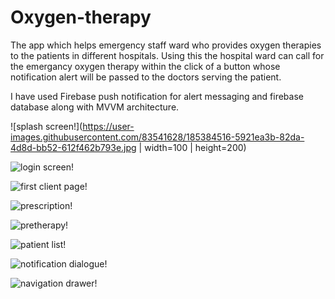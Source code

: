 # Oxygen-therapy
The app which helps emergency staff ward who provides oxygen therapies to the patients in different hospitals.
Using this the hospital ward can call for the emergancy oxygen therapy within the click of a button whose notification alert will be passed to the doctors 
serving the patient.

I have used Firebase push notification for alert messaging and firebase database along with MVVM architecture.


![splash screen!](https://user-images.githubusercontent.com/83541628/185384516-5921ea3b-82da-4d8d-bb52-612f462b793e.jpg | width=100 | height=200)


![login screen!](https://user-images.githubusercontent.com/83541628/185384649-1294e9d3-23a9-4084-a2c0-136837e99dc1.jpg)

![first client page!](https://user-images.githubusercontent.com/83541628/185384944-aec4aaea-ccea-415a-91f9-0afdfcf55440.jpg)

![prescription!](https://user-images.githubusercontent.com/83541628/185385303-f180e0d2-91ea-4f97-a58c-6f53f6c1c7e9.jpg)

![pretherapy!](https://user-images.githubusercontent.com/83541628/185385696-86349412-e283-48eb-aa5d-6e821d2e4164.jpg)

![patient list!](https://user-images.githubusercontent.com/83541628/185385781-e6940e89-e824-4002-8ba7-d37fba23bd75.jpg)

![notification dialogue!](https://user-images.githubusercontent.com/83541628/185385918-59409bd4-223f-42fd-936f-4321682e57e0.jpg)

![navigation drawer!](https://user-images.githubusercontent.com/83541628/185386167-26e56cdd-c3e9-423c-ac64-ff266d60551b.jpg)


